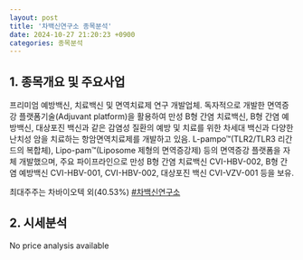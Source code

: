 ```yaml
---
layout: post
title: '차백신연구소 종목분석'
date: 2024-10-27 21:20:23 +0900
categories: 종목분석
---
```


## 1. 종목개요 및 주요사업

프리미엄 예방백신, 치료백신 및 면역치료제 연구 개발업체. 독자적으로 개발한 면역증강 플랫폼기술(Adjuvant platform)을 활용하여 만성 B형 간염 치료백신, B형 간염 예방백신, 대상포진 백신과 같은 감염성 질환의 예방 및 치료를 위한 차세대 백신과 다양한 난치성 암을 치료하는 항암면역치료제를 개발하고 있음. L-pampo™(TLR2/TLR3 리간드의 복합체), Lipo-pam™(Liposome 제형의 면역증강제) 등의 면역증강 플랫폼을 자체 개발했으며, 주요 파이프라인으로 만성 B형 간염 치료백신 CVI-HBV-002, B형 간염 예방백신 CVI-HBV-001, CVI-HBV-002, 대상포진 백신 CVI-VZV-001 등을 보유.

최대주주는 차바이오텍 외(40.53%)
[#차백신연구소](#)

## 2. 시세분석

No price analysis available
